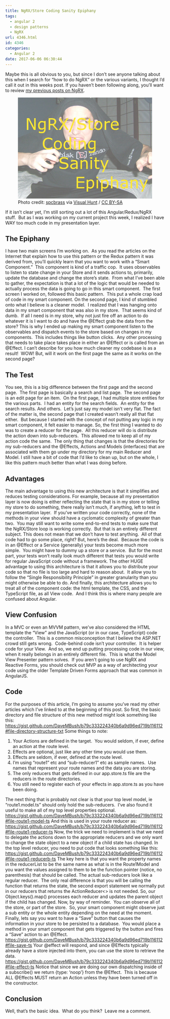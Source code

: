 ```yaml
---
title: NgRX/Store Coding Sanity Epiphany
tags:
  - angular 2
  - design patterns
  - NgRX
url: 4346.html
id: 4346
categories:
  - Angular 2
date: 2017-06-06 06:30:44
---
```


Maybe this is all obvious to you, but since I don’t see anyone talking about this when I search for “how to do NgRX” or the various variants, I thought I’d call it out in this weeks post. If you haven’t been following along, you’ll want to review [my previous posts on NgRX](/tags/ngrx/). <figure>![](/uploads/2017/06/2017-06-06.jpg "NgRX/Store Coding Sanity Epiphany")<figcaption>Photo credit: [spcbrass](//www.flickr.com/photos/spcbrass/394867154/) via [Visual Hunt](//visualhunt.com/re/cff786) / [ CC BY-SA](//creativecommons.org/licenses/by-sa/2.0/)</figcaption></figure>

<!-- more -->  If it isn’t clear yet, I’m still sorting out a lot of this Angular/Redux/NgRX stuff.  But as I was working on my current project this week, I realized I have WAY too much code in my presentation layer.

The Epiphany
------------

I have two main screens I’m working on.  As you read the articles on the Internet that explain how to use this pattern or the Redux pattern it was derived from, you’ll quickly learn that you want to work with a “Smart Component.”  This component is kind of a traffic cop.  It uses observables to listen to state change in your Store and it sends actions to, primarily, update the database and change the store’s state.  From what I’ve been able to gather, the expectation is that a lot of the logic that would be needed to actually process the data is going to go in this smart component.  The first screen I worked on, followed this basic pattern.  This put a whole crap load of code in my smart component. On the second page, I kind of stumbled onto what I believe is a cleaner model.  I realized that I was hanging onto data in my smart component that was also in my store.  That seems kind of dumb.  If all I need is in my store, why not just fire off an action to do whatever it is I want to do and have the @Effect grab the data from the store? This is why I ended up making my smart component listen to the observables and dispatch events to the store based on changes in my components.  This includes things like button clicks.  Any other processing that needs to take place takes place in either an @Effect or is called from an @Effect. I can’t describe for you how much cleaner my codebase is as a result!  WOW! But, will it work on the first page the same as it works on the second page?

The Test
--------

You see, this is a big difference between the first page and the second page.  The first page is basically a search and list page.  The second page is an edit page for an item.  On the first page, I had multiple store entities for the various parts.  I had an entity for the search fields.  An entity for the search results. And others.  Let’s just say my model isn’t very flat. The fact of the matter is, the second page that I created wasn’t really all that flat either.  But because I started with the concept of not putting any logic in my smart component, it felt easier to manage. So, the first thing I wanted to do was to create a reducer for the page.  All this reducer will do is distribute the action down into sub-reducers.  This allowed me to keep all of my action code the same.  The only thing that changes is that the directories for my sub-reducers and the @Effects, Actions and Models (interfaces) that are associated with them go under my directory for my main Reducer and Model. I still have a bit of code that I’d like to clean up, but on the whole, I like this pattern much better than what I was doing before.

Advantages
----------

The main advantage to using this new architecture is that it simplifies and reduces testing considerations. For example, because all my presentation layer is now doing is either reflecting the state that is in my store or telling my store to do something, there really isn’t much, if anything, left to test in my presentation layer.  If you’ve written your code correctly, none of the methods in your view should have a cyclomatic complexity of greater than two.  You may still want to write some end-to-end tests to make sure that the NgRX/Store loop is working correctly.  But that is an entirely different subject. This does not mean that we don’t have to test anything.  All of that code had to go some place, right? But, here’s the deal.  Because the code is in an @Effect or a Service (generally) your tests become much more simple.  You might have to dummy up a store or a service.  But for the most part, your tests won’t really look much different that tests you would write for regular JavaScript code without a framework. The other HUGE advantage to using this architecture is that it allows you to distribute your code so that no file is too large and hard to reason about.  It allow you to follow the “Single Responsibility Principle” in greater granularity than you might otherwise be able to do. And finally, this architecture allows you to treat all of the component code: the html template, the CSS, and the TypeScript file, as all View code.  And I think this is where many people are confused about Angular.

View Confusion
--------------

In a MVC or even an MVVM pattern, we’ve also considered the HTML template the “View” and the JavaScript (or in our case, TypeScript) code the controller.  This is a common misconception that I believe the ASP.NET crowd still gets wrong.  Code-behind code isn’t your controller.  It is helper code for your View.  And so, we end up putting processing code in our view, when it really belongs in an entirely different file.  This is what the Model View Presenter pattern solves.  If you aren’t going to use NgRX and Reactive Forms, you should check out MVP as a way of architecting your code using the older Template Driven Forms approach that was common in AngularJS.

Code
----

For the purposes of this article, I’m going to assume you’ve read my other articles which I’ve linked to at the beginning of this post. So first, the basic directory and file structure of this new method might look something like this: https://gist.github.com/DaveMBush/b79c333224340b6a9d96ed719b116112#file-directory-structure-txt Some things to note:

1.  Your Actions are defined in the target.  You would seldom, if ever, define an action at the route level.
2.  Effects are optional, just like any other time you would use them.
3.  Effects are seldom, if ever, defined at the route level.
4.  I’m using “route1” etc and “sub-reducer1” etc as sample names.  Use names that represent your route names and the data you are storing.
5.  The only reducers that gets defined in our app.store.ts file are the reducers in the route directories.
6.  You still need to register each of your effects in app.store.ts as you have been doing.

The next thing that is probably not clear is that your top level model, ie “route1.model.ts” should only hold the sub-reducers.  I’ve also found it useful to make all of my top level properties optional. https://gist.github.com/DaveMBush/b79c333224340b6a9d96ed719b116112#file-route1-model-ts And this is used in your route reducer as: https://gist.github.com/DaveMBush/b79c333224340b6a9d96ed719b116112#file-route1-reducer-ts Now, the trick we need to implement is that we need to delegate the actions down to the appropriate reducers and we only want to change the state object to a new object if a child state has changed. In the top level reducer, you need to put code that looks something like this: https://gist.github.com/DaveMBush/b79c333224340b6a9d96ed719b116112#file-route1-reducerb-ts The key here is that you want the property names in the reducerList to be the same name as what is in the Route1Model and you want the values assigned to them to be the function pointer (notice, no parenthesis) that should be called. The actual sub-reducers look like a regular reducer.  The only real difference is that you will be calling the function that returns the state, the second export statement we normally put in our reducers that returns the ActionReducer<> is not needed. So, our Object.keys().map() processes each reducer and updates the parent object if the child has changed. Now, by way of reminder.  You can observe all of the store, or part of the store.  So, your smart component might observe just a sub entity or the whole entity depending on the need at the moment. Finally, lets say you want to have a “Save” button that causes the information in your store to be persisted to a database.  You would place a method in your smart component that gets triggered by the button and fires a “Save” action to an @Effect. https://gist.github.com/DaveMBush/b79c333224340b6a9d96ed719b116112#file-save-ts Your @effect will respond, and since @Effects typically already have a store injected into them, you can use the store to retrieve the data. https://gist.github.com/DaveMBush/b79c333224340b6a9d96ed719b116112#file-effect-ts Notice that since we are doing our own dispatching inside of a subscribe() we return {type: ‘noop’} from the @Effect.  This is because ALL @Effects MUST return an Action unless they have been turned off in the constructor.

Conclusion
----------

Well, that’s the basic idea.  What do you think?  Leave me a comment.
